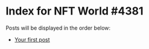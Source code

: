 # Index for NFT World #4381
Posts will be displayed in the order below:

- [Your first post](./001-first.md)

